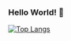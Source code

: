 ### Hello World! 👋

<!--
**Jayanth-Srinivasan/Jayanth-Srinivasan** is a ✨ _special_ ✨ repository because its `README.md` (this file) appears on your GitHub profile.

Here are some ideas to get you started:
- 👨‍💻 I'm Jayanth Srinivasn
- 🌏🏫- I'm from a pixel of the Blue Planet 
- 🧠👀- I have an inexhaustible supply of ideas and creative solutions to problems.
- 🔭 I’m currently working on with the nevers to generate algorithms.
- 🌱 I’m currently learning to explore the edge of infinity by sovling problems on the way.
- 👯 I’m looking to collaborate with people who the crowns "dev" suffix
- 🤔 I’m looking for help with everything that stops me from programming
- 💬 Ask me about anything..
- 📫 How to reach me: Spam your msgs @IG : j.aint._.745
- 😄 Pronouns: He/Him
- ⚡ Fun fact: I'm an introvert
-->
[![Top Langs](https://github-readme-stats.vercel.app/api/top-langs/?username=Jayanth-Srinivasan)](https://github.com/Jayanth-Srinivasan/github-readme-stats)
